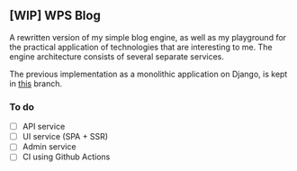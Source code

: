 ## [WIP] WPS Blog
A rewritten version of my simple blog engine, as well as my playground for the practical application of technologies that are interesting to me. The engine architecture consists of several separate services.

The previous implementation as a monolithic application on Django, is kept in [this](https://github.com/bio-aeon/wps_blog/tree/feature/docker) branch.

### To do

- [ ] API service
- [ ] UI service (SPA + SSR)
- [ ] Admin service
- [ ] CI using Github Actions
